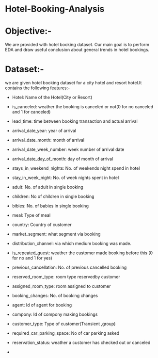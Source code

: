 # Hotel-Booking-Analysis
# Objective:-
We are provided with hotel booking dataset. Our main goal is to perform EDA and draw useful conclusion about general trends in hotel bookings.
# Dataset:-
we are given hotel booking dataset for a city hotel and resort hotel.It contains the following features:-
- Hotel: Name of the Hotel(City or Resort)

- is_canceled: weather the booking is canceled or not(0 for no canceled and 1 for canceled)

- lead_time: time between booking transaction and actual arrival

- arrival_date_year: year of arrival

- arrival_date_month: month of arrival

- arrival_date_week_number: week number of arrival date

- arrival_date_day_of_month: day of month of arrival

- stays_in_weekend_nights: No. of weekends night spend in hotel

- stay_in_week_night: No. of week nights spent in hotel

- adult: No. of adult in single booking

- children: No of  children in single booking

- bibies: No. of babies in single booking

- meal: Type of meal

- country: Country of customer

- market_segment: what segment via booking

- distribution_channel: via which medium booking was made.

- is_repeated_guest: weather the customer made booking before this (0 for no and 1 for yes)

- previous_cancellation: No. of previous cancelled booking

- reserved_room_type: room type reservedby customer

- assigned_room_type: room assigned to customer

- booking_changes: No. of booking changes

- agent: Id of agent for booking

- compony: Id of compony making bookings

- customer_type: Type of customer(Transient ,group)

- required_car_parking_space: No of car parking asked

- reservation_status: weather a customer has checked out or canceled

-  
